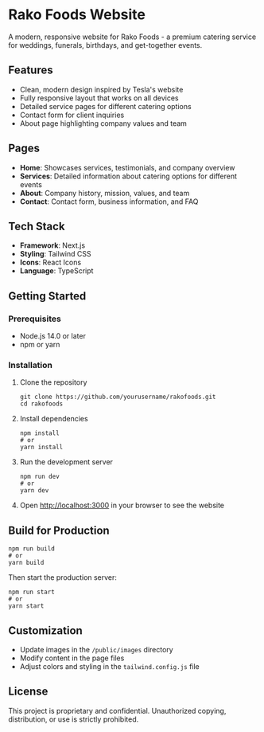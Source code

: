 # Rako Foods Website

A modern, responsive website for Rako Foods - a premium catering service for weddings, funerals, birthdays, and get-together events.

## Features

- Clean, modern design inspired by Tesla's website
- Fully responsive layout that works on all devices
- Detailed service pages for different catering options
- Contact form for client inquiries
- About page highlighting company values and team

## Pages

- **Home**: Showcases services, testimonials, and company overview
- **Services**: Detailed information about catering options for different events
- **About**: Company history, mission, values, and team
- **Contact**: Contact form, business information, and FAQ

## Tech Stack

- **Framework**: Next.js
- **Styling**: Tailwind CSS
- **Icons**: React Icons
- **Language**: TypeScript

## Getting Started

### Prerequisites

- Node.js 14.0 or later
- npm or yarn

### Installation

1. Clone the repository

   ```
   git clone https://github.com/yourusername/rakofoods.git
   cd rakofoods
   ```

2. Install dependencies

   ```
   npm install
   # or
   yarn install
   ```

3. Run the development server

   ```
   npm run dev
   # or
   yarn dev
   ```

4. Open [http://localhost:3000](http://localhost:3000) in your browser to see the website

## Build for Production

```
npm run build
# or
yarn build
```

Then start the production server:

```
npm run start
# or
yarn start
```

## Customization

- Update images in the `/public/images` directory
- Modify content in the page files
- Adjust colors and styling in the `tailwind.config.js` file

## License

This project is proprietary and confidential. Unauthorized copying, distribution, or use is strictly prohibited.
